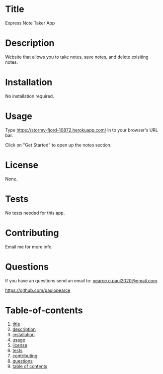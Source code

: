 
  # Title

   Express Note Taker App

  # Description

   Website that allows you to take notes, save notes, and delete exisiting notes.

  # Installation

   No installation required.

  # Usage

   Type https://stormy-fjord-10872.herokuapp.com/ in to your browser's URL bar.

   Click on "Get Started" to open up the notes section.

   

  # License

   None.

  # Tests

   No tests needed for this app.

  # Contributing

   Email me for more info.

   # Questions

   If you have an questions send an email to: pearce.o.paul2020@gmail.com.

   https://github.com/paulopearce

  # Table-of-contents
  
  1. [title](#title)
  2. [description](#description)
  3. [installation](#installation)
  4. [usage](#usage)
  5. [license](#license)
  6. [tests](#tests)
  7. [contributing](#contributing)
  8. [questions](#questions)
  9. [table of contents](#table-of-contents)

  
  